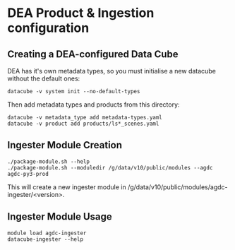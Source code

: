 # DEA Product & Ingestion configuration

## Creating a DEA-configured Data Cube

DEA has it's own metadata types, so you must initialise a new datacube without the default ones:

    datacube -v system init --no-default-types

Then add metadata types and products from this directory:

    datacube -v metadata_type add metadata-types.yaml
    datacube -v product add products/ls*_scenes.yaml

## Ingester Module Creation

    ./package-module.sh --help
    ./package-module.sh --moduledir /g/data/v10/public/modules --agdc agdc-py3-prod

This will create a new ingester module in /g/data/v10/public/modules/agdc-ingester/\<version\>.

## Ingester Module Usage

    module load agdc-ingester
    datacube-ingester --help
